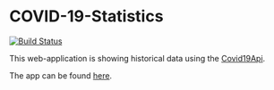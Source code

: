 # COVID-19-Statistics

[![Build Status](https://travis-ci.com/alsami/Covid-19-Statistics.svg?branch=master)](https://travis-ci.com/alsami/Covid-19-Statistics)

This web-application is showing historical data using the [Covid19Api](https://github.com/alsami/Covid-19-API).

The app can be found [here](http://app.alsami-covid19-statistics.dev).

